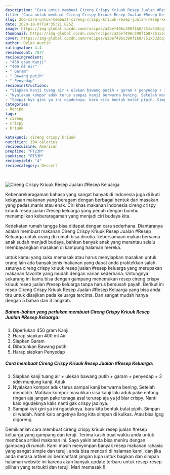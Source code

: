 ```yaml
---
description: "Cara untuk membuat Cireng Crispy Kriuuk Resep Jualan #Resep Keluarga Sempurna"
title: "Cara untuk membuat Cireng Crispy Kriuuk Resep Jualan #Resep Keluarga Sempurna"
slug: 266-cara-untuk-membuat-cireng-crispy-kriuuk-resep-jualan-resep-keluarga-sempurna
date: 2020-10-07T14:35:21.825Z
image: https://img-global.cpcdn.com/recipes/a2bef496c390f1b8/751x532cq70/cireng-crispy-kriuuk-resep-jualan-resep-keluarga-foto-resep-utama.jpg
thumbnail: https://img-global.cpcdn.com/recipes/a2bef496c390f1b8/751x532cq70/cireng-crispy-kriuuk-resep-jualan-resep-keluarga-foto-resep-utama.jpg
cover: https://img-global.cpcdn.com/recipes/a2bef496c390f1b8/751x532cq70/cireng-crispy-kriuuk-resep-jualan-resep-keluarga-foto-resep-utama.jpg
author: Dylan Austin
ratingvalue: 4.4
reviewcount: 7077
recipeingredient:
- "450 gram Kanji"
- "400 ml Air"
- " Garam"
- " Bawang putih"
- " Penyedap"
recipeinstructions:
- "Siapkan kanji tuang air + ulekan bawang putih + garam + penyedap + 3 sdm munjung kanji. Aduk"
- "Nyalakan kompor aduk terus sampai kanji berwarna bening. Setelah mendidih. Matikan kompor masukkan sisa kanji lalu aduk pake entong ringan aja jangan pake tenaga asal terurap aja ya jd biar crispy. Nanti kalo ngudeknya kalis nanti gak crispy jadinya."
- "Sampai kyk gini ya ini ngaduknya. baru kita bentuk bulat pipih. Simpan di wadah. Nanti kalo angetnya ilang kita simpan di kulkas. Atau bisa lgsg digoreng."
categories:
- Recipe
tags:
- cireng
- crispy
- kriuuk

katakunci: cireng crispy kriuuk 
nutrition: 194 calories
recipecuisine: American
preptime: "PT23M"
cooktime: "PT53M"
recipeyield: "4"
recipecategory: Dessert

---
```



![Cireng Crispy Kriuuk Resep Jualan #Resep Keluarga](https://img-global.cpcdn.com/recipes/a2bef496c390f1b8/751x532cq70/cireng-crispy-kriuuk-resep-jualan-resep-keluarga-foto-resep-utama.jpg)

Kebenarekaragaman bahasa yang sangat banyak di Indonesia juga di ikuti kekayaan makanan yang beragam dengan berbagai bentuk dari masakan yang pedas,manis atau enak. Ciri khas makanan Indonesia cireng crispy kriuuk resep jualan #resep keluarga yang penuh dengan bumbu menampilkan keberaragaman yang menjadi ciri budaya kita.


Kedekatan rumah tangga bisa didapat dengan cara sederhana. Diantaranya adalah membuat makanan Cireng Crispy Kriuuk Resep Jualan #Resep Keluarga untuk orang di rumah bisa dicoba. kebersamaan makan bersama anak sudah menjadi budaya, bahkan banyak anak yang merantau selalu membayangkan masakan di kampung halaman mereka.



untuk kamu yang suka memasak atau harus menyiapkan masakan untuk orang lain ada banyak jenis makanan yang dapat anda praktekkan salah satunya cireng crispy kriuuk resep jualan #resep keluarga yang merupakan makanan favorite yang mudah dengan varian sederhana. Untungnya sekarang ini kamu bisa dengan gampang menemukan resep cireng crispy kriuuk resep jualan #resep keluarga tanpa harus bersusah payah.
Berikut ini resep Cireng Crispy Kriuuk Resep Jualan #Resep Keluarga yang bisa anda tiru untuk disajikan pada keluarga tercinta. Dan sangat mudah hanya dengan 5 bahan dan 3 langkah.


<!--inarticleads1-->

##### Bahan-bahan yang perlukan membuat Cireng Crispy Kriuuk Resep Jualan #Resep Keluarga:

1. Diperlukan 450 gram Kanji
1. Harap siapkan 400 ml Air
1. Siapkan  Garam
1. Dibutuhkan  Bawang putih
1. Harap siapkan  Penyedap




<!--inarticleads2-->

##### Cara membuat  Cireng Crispy Kriuuk Resep Jualan #Resep Keluarga:

1. Siapkan kanji tuang air + ulekan bawang putih + garam + penyedap + 3 sdm munjung kanji. Aduk
1. Nyalakan kompor aduk terus sampai kanji berwarna bening. Setelah mendidih. Matikan kompor masukkan sisa kanji lalu aduk pake entong ringan aja jangan pake tenaga asal terurap aja ya jd biar crispy. Nanti kalo ngudeknya kalis nanti gak crispy jadinya.
1. Sampai kyk gini ya ini ngaduknya. baru kita bentuk bulat pipih. Simpan di wadah. Nanti kalo angetnya ilang kita simpan di kulkas. Atau bisa lgsg digoreng.




Demikianlah cara membuat cireng crispy kriuuk resep jualan #resep keluarga yang gampang dan teruji. Terima kasih buat waktu anda untuk membaca artikel makanan ini. Saya yakin anda bisa meniru dengan gampang di rumah. Kami masih menyimpan banyak resep makanan rahasia yang sangat simple dan teruji, anda bisa mencari di halaman kami, dan jika anda merasa artikel ini bermanfaat jangan lupa untuk bagikan dan simpan halaman website ini karena akan banyak update terbaru untuk resep-resep pilihan yang terbukti dan teruji. Mari memasak !!. 
